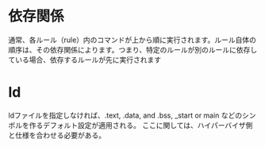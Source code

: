 # 依存関係
通常、各ルール（rule）内のコマンドが上から順に実行されます。ルール自体の順序は、その依存関係によります。つまり、特定のルールが別のルールに依存している場合、依存するルールが先に実行されます

# ld
ldファイルを指定しなければ、.text, .data, and .bss, _start or main などのシンボルを作るデフォルト設定が適用される。
ここに関しては、ハイパーバイザ側と仕様を合わせる必要がある。